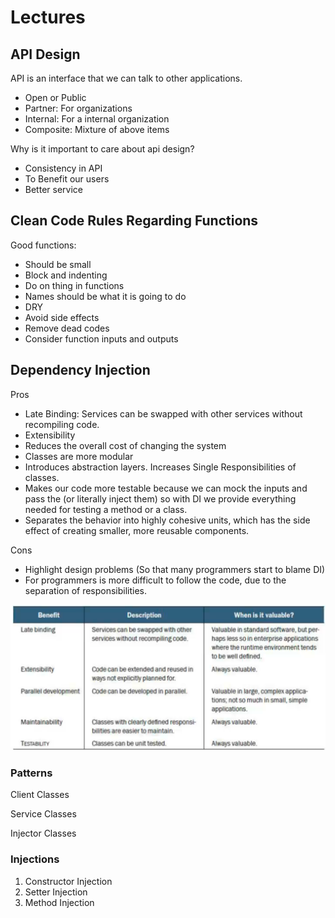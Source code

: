 # Lectures

## API Design

API is an interface that we can talk to other applications.

- Open or Public
- Partner: For organizations
- Internal: For a internal organization
- Composite: Mixture of above items

Why is it important to care about api design?

- Consistency in API
- To Benefit our users
- Better service

## Clean Code Rules Regarding Functions

Good functions:

- Should be small
- Block and indenting
- Do on thing in functions
- Names should be what it is going to do
- DRY
- Avoid side effects
- Remove dead codes
- Consider function inputs and outputs

## Dependency Injection

Pros

- Late Binding: Services can be swapped with other services without recompiling code.
- Extensibility
- Reduces the overall cost of changing the system
- Classes are more modular
- Introduces abstraction layers. Increases Single Responsibilities of classes.
- Makes our code more testable because we can mock the inputs and pass the (or literally inject  them) so with DI we provide everything needed for testing a method or a class.
- Separates the behavior into highly cohesive units, which has the side effect of creating smaller, more reusable components.

Cons

- Highlight design problems (So that many programmers start to blame DI)
- For programmers is more difficult to follow the code, due to the separation of responsibilities.

![Untitled](The%20Final%20%2040ff8/Untitled.png)

### Patterns

Client Classes

Service Classes

Injector Classes

### Injections

1. Constructor Injection
2. Setter Injection
3. Method Injection